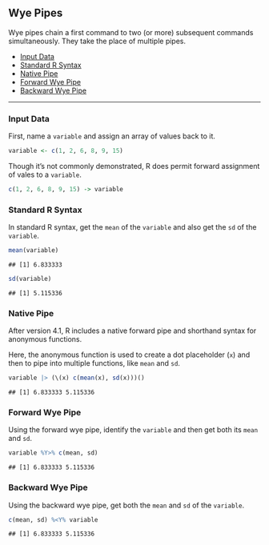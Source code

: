 
## Wye Pipes

Wye pipes chain a first command to two (or more) subsequent commands
simultaneously. They take the place of multiple pipes.

- [Input Data](#input-data)
- [Standard R Syntax](#standard-r-syntax)
- [Native Pipe](#native-pipe)
- [Forward Wye Pipe](#forward-wye-pipe)
- [Backward Wye Pipe](#backward-wye-pipe)

------------------------------------------------------------------------

### Input Data

First, name a `variable` and assign an array of values back to it.

``` r
variable <- c(1, 2, 6, 8, 9, 15)
```

Though it’s not commonly demonstrated, R does permit forward assignment
of vales to a `variable`.

``` r
c(1, 2, 6, 8, 9, 15) -> variable
```

### Standard R Syntax

In standard R syntax, get the `mean` of the `variable` and also get the
`sd` of the `variable`.

``` r
mean(variable)
```

    ## [1] 6.833333

``` r
sd(variable)
```

    ## [1] 5.115336

### Native Pipe

After version 4.1, R includes a native forward pipe and shorthand syntax
for anonymous functions.

Here, the anonymous function is used to create a dot placeholder (`x`)
and then to pipe into multiple functions, like `mean` and `sd`.

``` r
variable |> (\(x) c(mean(x), sd(x)))()
```

    ## [1] 6.833333 5.115336

### Forward Wye Pipe

Using the forward wye pipe, identify the `variable` and then get both
its `mean` and `sd`.

``` r
variable %Y>% c(mean, sd)
```

    ## [1] 6.833333 5.115336

### Backward Wye Pipe

Using the backward wye pipe, get both the `mean` and `sd` of the
`variable`.

``` r
c(mean, sd) %<Y% variable
```

    ## [1] 6.833333 5.115336
